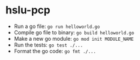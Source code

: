 # hslu-pcp

- Run a go file: `go run helloworld.go`
- Compile go file to binary: `go build helloworld.go`
- Make a new go module: `go mod init MODULE_NAME`
- Run the tests: `go test ./...`
- Format the go code: `go fmt ./...`
